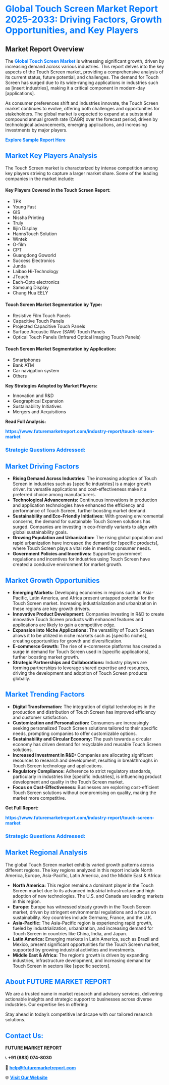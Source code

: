 <h1 style="color: #007BFF;">Global Touch Screen Market Report 2025-2033: Driving Factors, Growth Opportunities, and Key Players</h1>

<section id="overview">
<h2>Market Report Overview</h2>
<p>The <a href="https://www.futuremarketreport.com/industry-report/touch-screen-market" style="color: #007BFF; text-decoration: none;"><strong>Global Touch Screen Market</strong></a> is witnessing significant growth, driven by increasing demand across various industries. This report delves into the key aspects of the Touch Screen market, providing a comprehensive analysis of its current status, future potential, and challenges. The demand for Touch Screen has surged due to its wide-ranging applications in industries such as [insert industries], making it a critical component in modern-day [applications].</p>
<p>As consumer preferences shift and industries innovate, the Touch Screen market continues to evolve, offering both challenges and opportunities for stakeholders. The global market is expected to expand at a substantial compound annual growth rate (CAGR) over the forecast period, driven by technological advancements, emerging applications, and increasing investments by major players.</p>
</section>

<section id="overview">
<p><a href="https://www.futuremarketreport.com/request-sample/reportId=82361" style="color: #007BFF; text-decoration: none;"><strong>Explore Sample Report Here</strong></a></p>
</section>

<section id="key-players">
<h2 style="color: #007BFF;">Market Key Players Analysis</h2>
<p>The Touch Screen market is characterized by intense competition among key players striving to capture a larger market share. Some of the leading companies in the market include:</p>
<h4>Key Players Covered in the Touch Screen Report:</h4>
<ul><li>TPK</li><li>Young Fast</li><li>GIS</li><li>Nissha Printing</li><li>Truly</li><li>Ilijin Display</li><li>HannsTouch Solution</li><li>Wintek</li><li>O-film</li><li>CPT</li><li>Guangdong Goworld</li><li>Success Electronics</li><li>Junda</li><li>Laibao Hi-Technology</li><li>JTouch</li><li>Each-Opto electronics</li><li>Samsung Display</li><li>Chung Hua EELY</li></ul>
<h4>Touch Screen Market Segmentation by Type:</h4>
<ul><li>Resistive Film Touch Panels</li><li>Capacitive Touch Panels</li><li>Projected Capacitive Touch Panels</li><li>Surface Acoustic Wave (SAW) Touch Panels</li><li>Optical Touch Panels (Infrared Optical Imaging Touch Panels)</li></ul>

<h4>Touch Screen Market Segmentation by Application:</h4>
<ul><li>Smartphones</li><li>Bank ATM</li><li>Car navigation system</li><li>Others</li></ul>
<p><strong>Key Strategies Adopted by Market Players:</strong></p>
<ul>
<li>Innovation and R&D</li>
<li>Geographical Expansion</li>
<li>Sustainability Initiatives</li>
<li>Mergers and Acquisitions</li>
</ul>
</section>

<section>
<p><strong>Read Full Analysis: </strong></p><a href="https://www.futuremarketreport.com/industry-report/touch-screen-market" style="color: #007BFF; text-decoration: none;"><strong>https://www.futuremarketreport.com/industry-report/touch-screen-market</strong></a>
<h3 style="color: #007BFF;">Strategic Questions Addressed:</h3>
</section>

<section id="driving-factors">
<h2 style="color: #007BFF;">Market Driving Factors</h2>
<ul>
<li><strong>Rising Demand Across Industries:</strong> The increasing adoption of Touch Screen in industries such as [specific industries] is a major growth driver. Its versatile applications and cost-effectiveness make it a preferred choice among manufacturers.</li>
<li><strong>Technological Advancements:</strong> Continuous innovations in production and application technologies have enhanced the efficiency and performance of Touch Screen, further boosting market demand.</li>
<li><strong>Sustainability and Eco-Friendly Initiatives:</strong> With growing environmental concerns, the demand for sustainable Touch Screen solutions has surged. Companies are investing in eco-friendly variants to align with global sustainability goals.</li>
<li><strong>Growing Population and Urbanization:</strong> The rising global population and rapid urbanization have increased the demand for [specific products], where Touch Screen plays a vital role in meeting consumer needs.</li>
<li><strong>Government Policies and Incentives:</strong> Supportive government regulations and incentives for industries using Touch Screen have created a conducive environment for market growth.</li>
</ul>
</section>

<section id="growth-opportunities">
<h2 style="color: #007BFF;">Market Growth Opportunities</h2>
<ul>
<li><strong>Emerging Markets:</strong> Developing economies in regions such as Asia-Pacific, Latin America, and Africa present untapped potential for the Touch Screen market. Increasing industrialization and urbanization in these regions are key growth drivers.</li>
<li><strong>Innovative Product Development:</strong> Companies investing in R&D to create innovative Touch Screen products with enhanced features and applications are likely to gain a competitive edge.</li>
<li><strong>Expansion into Niche Applications:</strong> The versatility of Touch Screen allows it to be utilized in niche markets such as [specific niches], creating opportunities for growth and diversification.</li>
<li><strong>E-commerce Growth:</strong> The rise of e-commerce platforms has created a surge in demand for Touch Screen used in [specific applications], further boosting market growth.</li>
<li><strong>Strategic Partnerships and Collaborations:</strong> Industry players are forming partnerships to leverage shared expertise and resources, driving the development and adoption of Touch Screen products globally.</li>
</ul>
</section>

<section id="trending-factors">
<h2 style="color: #007BFF;">Market Trending Factors</h2>
<ul>
<li><strong>Digital Transformation:</strong> The integration of digital technologies in the production and distribution of Touch Screen has improved efficiency and customer satisfaction.</li>
<li><strong>Customization and Personalization:</strong> Consumers are increasingly seeking personalized Touch Screen solutions tailored to their specific needs, prompting companies to offer customizable options.</li>
<li><strong>Sustainability and Circular Economy:</strong> The push towards a circular economy has driven demand for recyclable and reusable Touch Screen solutions.</li>
<li><strong>Increased Investment in R&D:</strong> Companies are allocating significant resources to research and development, resulting in breakthroughs in Touch Screen technology and applications.</li>
<li><strong>Regulatory Compliance:</strong> Adherence to strict regulatory standards, particularly in industries like [specific industries], is influencing product development and quality in the Touch Screen market.</li>
<li><strong>Focus on Cost-Effectiveness:</strong> Businesses are exploring cost-efficient Touch Screen solutions without compromising on quality, making the market more competitive.</li>
</ul>
</section>

<section>
<p><strong>Get Full Report: </strong></p><a href="https://www.futuremarketreport.com/industry-report/touch-screen-market" style="color: #007BFF; text-decoration: none;"><strong>https://www.futuremarketreport.com/industry-report/touch-screen-market</strong></a>
<h3 style="color: #007BFF;">Strategic Questions Addressed:</h3>
</section>


<section id="regional-analysis">
<h2 style="color: #007BFF;">Market Regional Analysis</h2>
<p>The global Touch Screen market exhibits varied growth patterns across different regions. The key regions analyzed in this report include North America, Europe, Asia-Pacific, Latin America, and the Middle East & Africa:</p>
<ul>
<li><strong>North America:</strong> This region remains a dominant player in the Touch Screen market due to its advanced industrial infrastructure and high adoption of new technologies. The U.S. and Canada are leading markets in this region.</li>
<li><strong>Europe:</strong> Europe has witnessed steady growth in the Touch Screen market, driven by stringent environmental regulations and a focus on sustainability. Key countries include Germany, France, and the U.K.</li>
<li><strong>Asia-Pacific:</strong> The Asia-Pacific region is experiencing rapid growth, fueled by industrialization, urbanization, and increasing demand for Touch Screen in countries like China, India, and Japan.</li>
<li><strong>Latin America:</strong> Emerging markets in Latin America, such as Brazil and Mexico, present significant opportunities for the Touch Screen market, supported by growing industrial activities and investments.</li>
<li><strong>Middle East & Africa:</strong> The region’s growth is driven by expanding industries, infrastructure development, and increasing demand for Touch Screen in sectors like [specific sectors].</li>
</ul>
</section>

<footer>
<h2 style="color: #007BFF;">About FUTURE MARKET REPORT</h2>
<p>We are a trusted name in market research and advisory services, delivering actionable insights and strategic support to businesses across diverse industries. Our expertise lies in offering:</p>

<p>Stay ahead in today’s competitive landscape with our tailored research solutions.</p>

<h2 style="color: #007BFF;">Contact Us:</h2>
<p><strong>FUTURE MARKET REPORT</strong></p>
<p>📞 <strong>+91 (883) 074-8030</strong></p>
<p>📧 <strong><a href="mailto:help@futuremarketreport.com" style="color: #007BFF;">help@futuremarketreport.com</a></strong></p>
<p>🌐 <strong><a href="https://www.futuremarketreport.com/" style="color: #007BFF;">Visit Our Website</a></strong></p>
</footer>